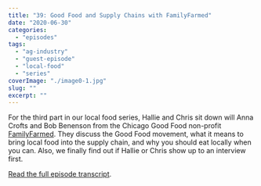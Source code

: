 ```yaml
---
title: "39: Good Food and Supply Chains with FamilyFarmed"
date: "2020-06-30"
categories: 
  - "episodes"
tags: 
  - "ag-industry"
  - "guest-episode"
  - "local-food"
  - "series"
coverImage: "./image0-1.jpg"
slug: ""
excerpt: ""
---
```


For the third part in our local food series, Hallie and Chris sit down will Anna Crofts and Bob Benenson from the Chicago Good Food non-profit [FamilyFarmed](https://familyfarmed.org/). They discuss the Good Food movement, what it means to bring local food into the supply chain, and why you should eat locally when you can. Also, we finally find out if Hallie or Chris show up to an interview first.

[Read the full episode transcript](https://www.onetogrowonpod.com/39-good-food-and-supply-chains-transcript/).
